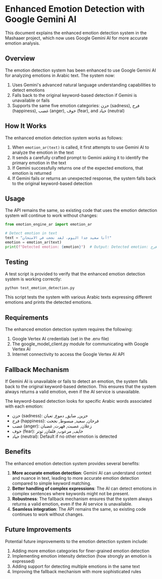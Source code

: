 # Enhanced Emotion Detection with Google Gemini AI

This document explains the enhanced emotion detection system in the Mashaaer project, which now uses Google Gemini AI for more accurate emotion analysis.

## Overview

The emotion detection system has been enhanced to use Google Gemini AI for analyzing emotions in Arabic text. The system now:

1. Uses Gemini's advanced natural language understanding capabilities to detect emotions
2. Falls back to the original keyword-based detection if Gemini is unavailable or fails
3. Supports the same five emotion categories: حزن (sadness), فرح (happiness), غضب (anger), خوف (fear), and حياد (neutral)

## How It Works

The enhanced emotion detection system works as follows:

1. When `emotion_ar(text)` is called, it first attempts to use Gemini AI to analyze the emotion in the text
2. It sends a carefully crafted prompt to Gemini asking it to identify the primary emotion in the text
3. If Gemini successfully returns one of the expected emotions, that emotion is returned
4. If Gemini fails or returns an unexpected response, the system falls back to the original keyword-based detection

## Usage

The API remains the same, so existing code that uses the emotion detection system will continue to work without changes:

```python
from emotion_engine_ar import emotion_ar

# Detect emotion in text
text = "أنا سعيد جدا اليوم، لقد نجحت في الامتحان!"
emotion = emotion_ar(text)
print(f"Detected emotion: {emotion}")  # Output: Detected emotion: فرح
```

## Testing

A test script is provided to verify that the enhanced emotion detection system is working correctly:

```bash
python test_emotion_detection.py
```

This script tests the system with various Arabic texts expressing different emotions and prints the detected emotions.

## Requirements

The enhanced emotion detection system requires the following:

1. Google Vertex AI credentials (set in the .env file)
2. The google_model_client.py module for communicating with Google Vertex AI
3. Internet connectivity to access the Google Vertex AI API

## Fallback Mechanism

If Gemini AI is unavailable or fails to detect an emotion, the system falls back to the original keyword-based detection. This ensures that the system always returns a valid emotion, even if the AI service is unavailable.

The keyword-based detection looks for specific Arabic words associated with each emotion:

- حزن (sadness): حزين, ضايق, دموع, تعبان
- فرح (happiness): فرحان, سعيد, مبسوط, نجحت
- غضب (anger): زعلان, عصبت, قهرت, غضبان
- خوف (fear): خايف, مرعوب, قلقان, توتر
- حياد (neutral): Default if no other emotion is detected

## Benefits

The enhanced emotion detection system provides several benefits:

1. **More accurate emotion detection**: Gemini AI can understand context and nuance in text, leading to more accurate emotion detection compared to simple keyword matching.
2. **Better handling of complex expressions**: The AI can detect emotions in complex sentences where keywords might not be present.
3. **Robustness**: The fallback mechanism ensures that the system always returns a valid emotion, even if the AI service is unavailable.
4. **Seamless integration**: The API remains the same, so existing code continues to work without changes.

## Future Improvements

Potential future improvements to the emotion detection system include:

1. Adding more emotion categories for finer-grained emotion detection
2. Implementing emotion intensity detection (how strongly an emotion is expressed)
3. Adding support for detecting multiple emotions in the same text
4. Improving the fallback mechanism with more sophisticated rules